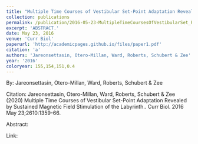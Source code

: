 ```yaml
---
title: "Multiple Time Courses of Vestibular Set-Point Adaptation Revealed by Sustained Magnetic Field Stimulation of the Labyrinth."
collection: publications
permalink: /publication/2016-05-23-MultipleTimeCoursesOfVestibularSet_PointAdaptationRevealedBySus
excerpt: 'ABSTRACT.'
date: May 23, 2016
venue: 'Curr Biol'
paperurl: 'http://academicpages.github.io/files/paper1.pdf'
citation: 'a'
authors: 'Jareonsettasin, Otero-Millan, Ward, Roberts, Schubert & Zee'
year: '2016'
coloryear: 155,154,151,0.4
---
```


By: Jareonsettasin, Otero-Millan, Ward, Roberts, Schubert & Zee

Citation: Jareonsettasin, Otero-Millan, Ward, Roberts, Schubert & Zee (2020) Multiple Time Courses of Vestibular Set-Point Adaptation Revealed by Sustained Magnetic Field Stimulation of the Labyrinth.. Curr Biol. 2016 May 23;2610:1359-66. 

Abstract: 

Link: 
